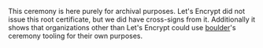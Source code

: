This ceremony is here purely for archival purposes. Let's Encrypt did not issue this root certificate, but we did have cross-signs from it. Additionally it shows that organizations other than Let's Encrypt could use [boulder](https://github.com/letsencrypt/boulder)'s ceremony tooling for their own purposes.
